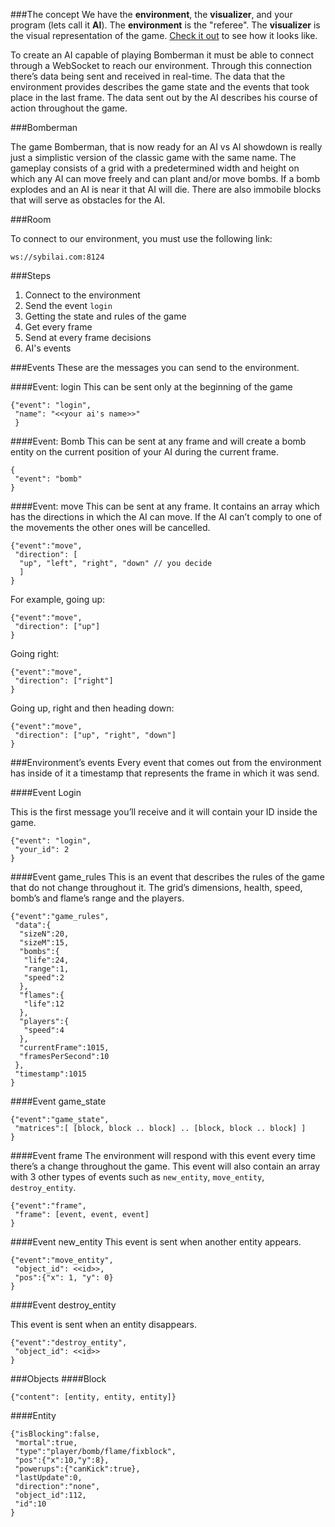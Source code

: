 ###The concept
We have the **environment**, the **visualizer**, and your program (lets call it **AI**).
The **environment** is the "referee".
The **visualizer** is the visual representation of the game. [Check it out](http://sybilai.com/vis/bomberman/) to see how it looks like.

To create an AI capable of playing Bomberman it must be able to connect through a WebSocket to reach our environment. Through this connection there’s data being sent and received in real-time. The data that the environment provides describes the game state and the events that took place in the last frame. The data sent out by the AI describes his course of action throughout the game.

###Bomberman

The game Bomberman, that is now ready for an AI vs AI showdown is really just a simplistic version of the classic game with the same name. The gameplay consists of a grid with a predetermined width and height on which any AI can move freely and can plant and/or move bombs. If a bomb explodes and an AI is near it that AI will die. There are also immobile blocks that will serve as obstacles for the AI.

###Room

To connect to our environment, you must use the following link:
```
ws://sybilai.com:8124
```

###Steps

1. Connect to the environment
1. Send the event `login`
1. Getting the state and rules of the game
1. Get every frame
1. Send at every frame decisions
1. AI's events


###Events
These are the messages you can send to the environment.

####Event: login
This can be sent only at the beginning of the game
```
{"event": "login",
 "name": "<<your ai's name>>"
 }
```

####Event: Bomb
This can be sent at any frame and will create a bomb entity on the current position of your AI during the current frame.
```
{
 "event": "bomb"
}
```

####Event: move
This can be sent at any frame. It contains an array which has the directions in which the AI can move. If the AI can’t comply to one of the movements the other ones will be cancelled.
```
{"event":"move", 
 "direction": [
  "up", "left", "right", "down" // you decide
  ]
}
```


For example, going up:
```
{"event":"move", 
 "direction": ["up"]
}
```


Going right:
```
{"event":"move",
 "direction": ["right"]
}
```


Going up, right and then heading down:
```
{"event":"move",
 "direction": ["up", "right", "down"]
}
```


###Environment’s events
Every event that comes out from the environment has inside of it a timestamp that represents the frame in which it was send.

####Event Login


This is the first message you’ll receive and it will contain your ID inside the game.
```
{"event": "login", 
 "your_id": 2
}
```

####Event game_rules
This is an event that describes the rules of the game that do not change throughout it. The grid’s dimensions, health, speed, bomb’s and flame’s range and the players.
```
{"event":"game_rules",
 "data":{
  "sizeN":20,
  "sizeM":15,
  "bombs":{
   "life":24,
   "range":1,
   "speed":2
  },
  "flames":{
   "life":12
  },
  "players":{
   "speed":4
  },
  "currentFrame":1015,
  "framesPerSecond":10
 },
 "timestamp":1015
}
```

####Event game_state
```
{"event":"game_state",
 "matrices":[ [block, block .. block] .. [block, block .. block] ]
}
```

####Event frame
The environment will respond with this event every time there’s a change throughout the game. This event will also contain an array with 3 other types of events such as `new_entity`, `move_entity`, `destroy_entity`.

```
{"event":"frame",
 "frame": [event, event, event]
}
```

####Event new_entity
This event is sent when another entity appears.

```
{"event":"move_entity",
 "object_id": <<id>>,
 "pos":{"x": 1, "y": 0}
}
```

####Event destroy_entity

This event is sent when an entity disappears. 
```
{"event":"destroy_entity",
 "object_id": <<id>>
}
```

###Objects
####Block
```
{"content": [entity, entity, entity]}
```

####Entity
```
{"isBlocking":false,
 "mortal":true,
 "type":"player/bomb/flame/fixblock",
 "pos":{"x":10,"y":8},
 "powerups":{"canKick":true},
 "lastUpdate":0,
 "direction":"none",
 "object_id":112,
 "id":10
}
```
